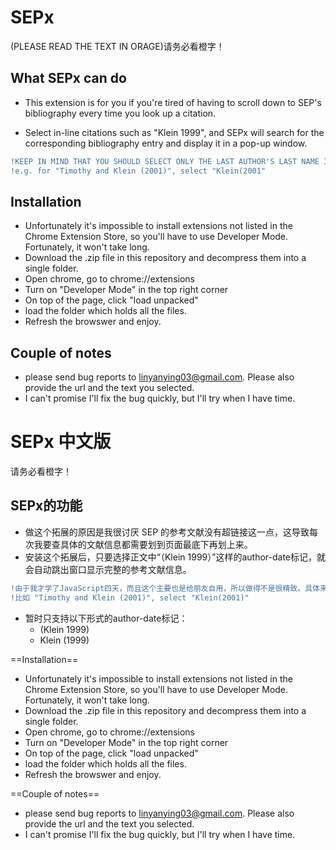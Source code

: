 # SEPx
(PLEASE READ THE TEXT IN ORAGE)请务必看橙字！

## What SEPx can do
* This extension is for you if you're tired of having to scroll down to SEP's bibliography every time you look up a citation. 

* Select in-line citations such as "Klein 1999", and SEPx will search for the corresponding bibliography entry and display it in a pop-up window. 
```diff
!KEEP IN MIND THAT YOU SHOULD SELECT ONLY THE LAST AUTHOR'S LAST NAME IF THERE ARE MORE THAN ONE
!e.g. for "Timothy and Klein (2001)", select "Klein(2001"
```

## Installation
* Unfortunately it's impossible to install extensions not listed in the Chrome Extension Store, so you'll have to use Developer Mode. Fortunately, it won't take long.  
* Download the .zip file in this repository and decompress them into a single folder.
* Open chrome, go to chrome://extensions
* Turn on "Developer Mode" in the top right corner
* On top of the page, click "load unpacked"
* load the folder which holds all the files. 
* Refresh the browswer and enjoy.

## Couple of notes
* please send bug reports to linyanying03@gmail.com. Please also provide the url and the text you selected.
* I can't promise I'll fix the bug quickly, but I'll try when I have time. 

# SEPx 中文版
请务必看橙字！

## SEPx的功能
* 做这个拓展的原因是我很讨厌 SEP 的参考文献没有超链接这一点，这导致每次我要查具体的文献信息都需要划到页面最底下再划上来。
* 安装这个拓展后，只要选择正文中“（Klein 1999）”这样的author-date标记，就会自动跳出窗口显示完整的参考文献信息。
```diff
!由于我才学了JavaScript四天，而且这个主要也是给朋友自用，所以做得不是很精致。具体来说，选择正文中引用标记的时候只选择“最后一位作者的姓”+“年份”+（可能有的）前后括号，别的什么都不要选
!比如 "Timothy and Klein (2001)", select "Klein(2001)"
```
* 暂时只支持以下形式的author-date标记：
  * (Klein 1999)
  * Klein (1999)

==Installation==
* Unfortunately it's impossible to install extensions not listed in the Chrome Extension Store, so you'll have to use Developer Mode. Fortunately, it won't take long.  
* Download the .zip file in this repository and decompress them into a single folder.
* Open chrome, go to chrome://extensions
* Turn on "Developer Mode" in the top right corner
* On top of the page, click "load unpacked"
* load the folder which holds all the files. 
* Refresh the browswer and enjoy.

==Couple of notes==
* please send bug reports to linyanying03@gmail.com. Please also provide the url and the text you selected.
* I can't promise I'll fix the bug quickly, but I'll try when I have time. 

